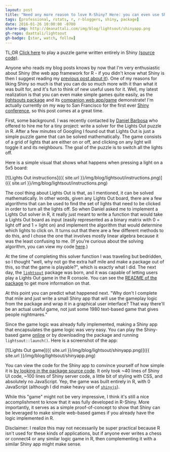 ```yaml
---
layout: post
title: "Need any more reason to love R-Shiny? Here: you can even use Shiny to create simple games!"
tags: [professional, rstats, r, r-bloggers, shiny, package]
date: 2016-01-26 10:00:00 -0700
share-img: http://deanattali.com/img/blog/lightsout/shinyapp.png
gh-repo: daattali/lightsout
gh-badge: [star, watch, follow]
---
```


TL;DR [Click here](http://daattali.com/shiny/lightsout/) to play a puzzle game written entirely in Shiny [(source code)](https://github.com/daattali/lightsout/tree/master/inst/shiny).

Anyone who reads my blog posts knows by now that I'm very enthusiastic about Shiny (the web app framework for R - if you didn't know what Shiny is then I suggest reading my [previous post about it](http://deanattali.com/blog/building-shiny-apps-tutorial)). One of my reasons for liking Shiny so much is that you can do so much more with it than what it was built for, and it's fun to think of new useful uses for it. Well, my latest realization is that you can even make simple games quite easily, as the [lightsouts package](https://github.com/daattali/lightsout) and its [companion web app/game](http://daattali.com/shiny/lightsout/) demonstrate! I'm actually currently on my way to San Francisco for the first ever [Shiny conference](https://www.r-bloggers.com/shiny-developer-conference-stanford-university-january-2016/), so this post comes at a great time.

First, some background. I was recently contacted by [Daniel Barbosa](https://www.linkedin.com/in/danielbarbosa/) who offered to hire me for a tiny project: write a solver for the Lights Out puzzle in R. After a few minutes of Googling I found out that Lights Out is just a simple puzzle game that can be solved mathematically. The game consists of a grid of lights that are either on or off, and clicking on any light will toggle it and its neighbours. The goal of the puzzle is to switch all the lights off. 

Here is a simple visual that shows what happens when pressing a light on a 5x5 board:

[![Lights Out instructions]({{ site.url }}/img/blog/lightsout/instructions.png)]({{ site.url }}/img/blog/lightsout/instructions.png)

The cool thing about Lights Out is that, as I mentioned, it can be solved mathematically. In other words, given any Lights Out board, there are a few algorithms that can be used to find the set of lights that need to be clicked in order to turn all the lights off. So when Daniel asked me to implement a Lights Out solver in R, it really just meant to write a function that would take a Lights Out board as input (easily represented as a binary matrix with 0 = light off and 1 = light on) and implement the algorithm that would determine which lights to click on. It turns out that there are a few different methods to do this, and I chose the one that involves mostly linear algebra because it was the least confusing to me. (If you're curious about the solving algorithm, you can view my code [here](https://github.com/daattali/lightsout/blob/master/R/solve.R).)

At the time of completing this solver function I was traveling but bedridden, so I thought "well, why not go the extra half mile and make a package out of this, so that the game is playable?", which is exactly what I did. The next day, the [`lightsout`](https://github.com/daattali/lightsout) package was born, and it was capable of letting users play a Lights Out game in the R console. You can see the [README of the package](https://github.com/daattali/lightsout) to get more information on that.

At this point you can predict what happened next. "Why don't I complete that mile and just write a small Shiny app that will use the gameplay logic from the package and wrap it in a graphical user interface? That way there'll be an actual useful game, not just some 1980 text-based game that gives people nightmares." 

Since the game logic was already fully implemented, making a Shiny app that encapsulates the game logic was very easy. You can play the Shiny-based game [online](http://daattali.com/shiny/lightsout/) or by downloading the package and running `lightsout::launch()`. Here is a screenshot of the app:

[![Lights Out game]({{ site.url }}/img/blog/lightsout/shinyapp.png)]({{ site.url }}/img/blog/lightsout/shinyapp.png)

You can view the code for the Shiny app to convince yourself of how simple it is [by looking in the package source code](https://github.com/daattali/lightsout/tree/master/inst/shiny). It only took ~40 lines of Shiny UI code, ~100 lines of Shiny server code, a little bit of styling with CSS, and absolutely no JavaScript. Yep, the game was built entirely in R, with 0 JavaScript (although I did make heavy use of [`shinyjs`](https://github.com/daattali/shinyjs)).

While this "game" might not be very impressive, I think it's still a nice accomplishment to know that it was fully developed in R-Shiny. More importantly, it serves as a simple proof-of-concept to show that Shiny can be leveraged to make simple web-based games if you already have the logic implemented in R.

Disclaimer: I realize this may not necessarily be super practical because R isn't used for these kinds of applications, but if anyone ever writes a chess or connect4 or any similar logic game in R, then complementing it with a similar Shiny app might make sense.

